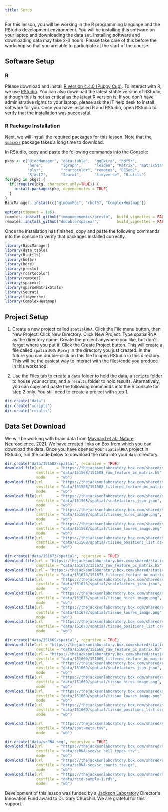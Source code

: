 ```yaml
---
title: Setup
---
```

For this lesson, you will be working in the R programming language and the 
RStudio development environment. You will be installing this software on your 
laptop and downloading the data set. Installing software and downloading data 
may take 2-3 hours. Please take care of this before the workshop so that you are 
able to participate at the start of the course.

## Software Setup

### R

Please download and install [R version 4.4.0 (Puppy Cup)](https://cran.r-project.org/).
To interact with R, we use [RStudio](https://posit.co/download/rstudio-desktop/).
You can also download the latest stable version of RStudio, although this is not 
as critical as the latest R version is. If you don't have administrative rights 
to your laptop, please ask the IT help desk to install software for you. Once 
you have installed R and RStudio, open RStudio to verify that the installation 
was successful.

### R Package Installation

Next, we will install the required packages for this lesson. Note that the 
[`spacexr`](https://github.com/dmcable/spacexr) package takes a long time to 
download.

In RStudio, copy and paste the following commands into the Console:

```r
pkgs <- c("BiocManager", "data.table",  "ggExtra", "hdf5r",
          "here",        "igraph",      "leiden", "Matrix", "matrixStats", 
          "plyr",        "rcartocolor", "remotes", "DESeq2",
          "Rfast2",      "Seurat",      "tidyverse", "R.utils")
for(pkg in pkgs) {
  if(!require(pkg, character.only=TRUE)) {
    install.packages(pkg, dependencies = TRUE)
  }
}
BiocManager::install(c("glmGamPoi", "rhdf5", "ComplexHeatmap"))

options(timeout = 1e6)
remotes::install_github("immunogenomics/presto",  build_vignettes = FALSE)
remotes::install_github("dmcable/spacexr",        build_vignettes = FALSE)
```

Once the installation has finished, copy and paste the following commands into 
the console to verify that packages installed correctly.

```r
library(BiocManager)
library(data.table)
library(R.utils)
library(hdf5r)
library(here)
library(presto)
library(rcartocolor)
library(remotes)
library(spacexr)
library(sparseMatrixStats)
library(Seurat)
library(tidyverse)
library(ComplexHeatmap)
```

## Project Setup

1. Create a new project called `spatialRNA`.
  Click the File menu button, then New Project.
  Click New Directory.
  Click New Project.
  Type spatialRNA as the directory name. Create the project anywhere you like, 
  but don't forget where you put it!
  Click the Create Project button. This will create a file called 
  `spatialRNA.Rproj` in the directory you just created. In the future you can 
  double-click on this file to open RStudio in this directory. This will be the 
  easiest way to interact with the files/code you produce in this workshop.

2. Use the Files tab to create a `data` folder to hold the data, a `scripts` 
folder to house your scripts, and a `results` folder to hold results. 
Alternatively, you can copy and paste the following commands into the R console 
for step 2 only. You still need to create a project with step 1.

```r
dir.create("data")
dir.create("scripts")
dir.create("results")
```

## Data Set Download

We will be working with brain data from 
[Maynard et al., Nature Neuroscience, 2021](https://www.nature.com/articles/s41593-020-00787-0). 
We have created links on Box from which you can download the data. Once you have 
opened your `spatialRNA` project in RStudio, run the code below to download the 
data into your `data` directory.

```r
dir.create("data/151508/spatial", recursive = TRUE)
download.file(url      = "https://thejacksonlaboratory.box.com/shared/static/vfbgloxx9ciu04hj9i9f5jjzglfrx0by.h5",
              destfile = "data/151508/151508_raw_feature_bc_matrix.h5",
              mode     = "wb")
download.file(url      = "https://thejacksonlaboratory.box.com/shared/static/puetvwocuf14kzyogtds7y1o7cme8dvp.h5",
              destfile = "data/151508/151508_filtered_feature_bc_matrix.h5",
              mode     = "wb")
download.file(url      = "https://thejacksonlaboratory.box.com/shared/static/zxulmiupeurvrmwe0tz1y0hslzrsj4wb.json",
              destfile = "data/151508/spatial/scalefactors_json.json",
              mode     = "wb")
download.file(url      = "https://thejacksonlaboratory.box.com/shared/static/w1bjdguo3emfb5uvwlys26yrudw08dm0.png",
              destfile = "data/151508/spatial/tissue_hires_image.png",
              mode     = "wb")
download.file(url      = "https://thejacksonlaboratory.box.com/shared/static/xgmx8tqdfjndejr1hp3r29r4531rd6s2.png",
              destfile = "data/151508/spatial/tissue_lowres_image.png",
              mode     = "wb")
download.file(url      = "https://thejacksonlaboratory.box.com/shared/static/gw2e7d47tihg25df8hahelrhx42y345o.csv",
              destfile = "data/151508/spatial/tissue_positions_list.csv",
              mode     = "wb")

dir.create("data/151673/spatial", recursive = TRUE)
download.file(url = "https://thejacksonlaboratory.box.com/shared/static/ge38lg6u1i45n3grusrdyd3nccukl489.h5",
              destfile = "data/151673/151673_raw_feature_bc_matrix.h5", mode = "wb")
download.file(url = "https://thejacksonlaboratory.box.com/shared/static/m8btvh1y9tjszfal99k2cvr1f32lh1si.h5",
              destfile = "data/151673/151673_filtered_feature_bc_matrix.h5", mode = "wb")
download.file(url      = "https://thejacksonlaboratory.box.com/shared/static/feb8gnawor51ojh2ci4mlshhxobpnaji.json",
              destfile = "data/151673/spatial/scalefactors_json.json",
              mode     = "wb")
download.file(url      = "https://thejacksonlaboratory.box.com/shared/static/ejyx4qkv62p5t0njwf5z8px2mqcjxnd7.png",
              destfile = "data/151673/spatial/tissue_hires_image.png",
              mode     = "wb")
download.file(url      = "https://thejacksonlaboratory.box.com/shared/static/8tgbt4654zbxwsqr3vwlk64dyzzulhlb.png",
              destfile = "data/151673/spatial/tissue_lowres_image.png",
              mode     = "wb")
download.file(url      = "https://thejacksonlaboratory.box.com/shared/static/drlayml5otq7n2xedndm0qsqly58g306.csv",
              destfile = "data/151673/spatial/tissue_positions_list.csv",
              mode     = "wb")

dir.create("data/151669/spatial", recursive = TRUE)
download.file(url = "https://thejacksonlaboratory.box.com/shared/static/gmc41gg5bu9t4rhmem5czn17d57zcd88.h5",
              destfile = "data/151669/151669_raw_feature_bc_matrix.h5", mode = "wb")
download.file(url = "https://thejacksonlaboratory.box.com/shared/static/qbe9rv3fnsgwiitdshmfxp20havdhgys.h5",
              destfile = "data/151669/151669_filtered_feature_bc_matrix.h5", mode = "wb")
download.file(url      = "https://thejacksonlaboratory.box.com/shared/static/vj3t6n0jp6527ru8pwm8mgkm2o3ws4f5.json",
              destfile = "data/151669/spatial/scalefactors_json.json",
              mode     = "wb")
download.file(url      = "https://thejacksonlaboratory.box.com/shared/static/a62rbd9oc3lxeoytdpl87okgiap0dsjt.png",
              destfile = "data/151669/spatial/tissue_hires_image.png",
              mode     = "wb")
download.file(url      = "https://thejacksonlaboratory.box.com/shared/static/fq1f30txsn10cx7g937ew96vdghek76j.png",
              destfile = "data/151669/spatial/tissue_lowres_image.png",
              mode     = "wb")
download.file(url      = "https://thejacksonlaboratory.box.com/shared/static/gsbcd00z82q5u8dsxqhyznqfvt2k28t3.csv",
              destfile = "data/151669/spatial/tissue_positions_list.csv",
              mode     = "wb")

download.file(url      = "https://thejacksonlaboratory.box.com/shared/static/ny1wokl6sz1xjzz68aftbk209se5nvws.tsv",
              destfile = "data/spot-meta.tsv",
              mode     = "wb")

dir.create("data/scRNA-seq", recursive = TRUE)
download.file(url      = "https://thejacksonlaboratory.box.com/shared/static/ydu9rbdhum5qrvuijze23qwz7dlztefo.tsv",
              destfile = "data/scRNA-seq/sc_cell_types.tsv",
              mode     = "wb")
download.file(url      = "https://thejacksonlaboratory.box.com/shared/static/lasxuiq5wi3ms1jnokzmm7pp4hptr8ma.gz",
              destfile = "data/scRNA-seq/sc_counts.tsv.gz",
              mode     = "wb")
download.file(url      = "https://thejacksonlaboratory.box.com/shared/static/dt2chlmxtjajxfnlpfzolz1tvb6kic7p.rds",
              destfile = "data/rctd-sample-1.rds",
              mode     = "wb")
```

<!-- Globus link:  http://research.libd.org/globus/jhpce_HumanPilot10x/index.html -->

Development of this lesson was funded by a [Jackson Laboratory](https://www.jax.org/) 
Director's Innovation Fund award to Dr. Gary Churchill. We are grateful for this 
support.
